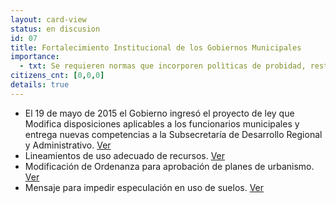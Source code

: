 ```yaml
---
layout: card-view
status: en discusion
id: 07
title: Fortalecimiento Institucional de los Gobiernos Municipales 
importance:
  - txt: Se requieren normas que incorporen polìticas de probidad, restricciones a la contratación de personal en meses anteriores a las campañas políticas, altos estándares de gestión e información financiera (con el debido apoyo del gobierno central en su implementación) y la realización periódica de auditorías por parte de la CGR.
citizens_cnt: [0,0,0]
details: true
---
```


* El 19 de mayo de 2015 el Gobierno ingresó el proyecto de ley que Modifica disposiciones aplicables a los funcionarios municipales y entrega nuevas competencias a la Subsecretaría de Desarrollo Regional y Administrativo. <a href="http://camara.cl/pley/pley_detalle.aspx?prmID=10479&prmBL=10057-06" target="_blank">Ver</a>
* Lineamientos de uso adecuado de recursos. <a href="http://www.agendadeprobidad.gob.cl/?ver=2268" target="_blank">Ver</a>
* Modificación de Ordenanza para aprobación de planes de urbanismo. <a href="http://www.agendadeprobidad.gob.cl/?ver=2273" target="_blank">Ver</a>
* Mensaje para impedir especulación en uso de suelos. <a href="http://www.agendadeprobidad.gob.cl/?ver=2277" target="_blank">Ver</a>
